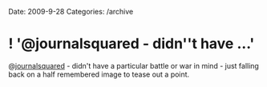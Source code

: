Date: 2009-9-28
Categories: /archive

# ! '@journalsquared - didn''t have ...'

@<a href="http://twitter.com/journalsquared" class="aktt_username">journalsquared</a> - didn't have  a particular battle or war in mind - just falling back on a half remembered image to tease out a point.
